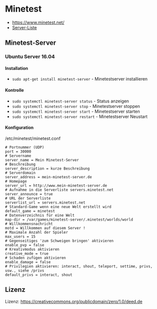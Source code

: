 # Minetest

* https://www.minetest.net/
* [Server-Liste](http://servers.minetest.net/)

## Minetest-Server

### Ubuntu Server 16.04

#### Installation

* `sudo apt-get install minetest-server` - Minetestserver installieren

#### Kontrolle

* `sudo systemctl minetest-server status` - Status anzeigen
* `sudo systemctl minetest-server stop` - Minetestserver stoppen
* `sudo systemctl minetest-server start` - Minetestserver starten
* `sudo systemctl minetest-server restart` - Minetestserver Neustart

#### Konfiguration

/etc/minetest/minetest.conf

```
# Portnummer (UDP)
port = 30000 
# Servername
server_name = Mein Minetest-Server
# Beschreibung
server_description = kurze Beschreibung
# Serverdomain
server_address = mein-minetest-server.de
# Homepage
server_url = http://www.mein-minetest-server.de
# Aufnahme in die Serverliste servers.minetest.net
server_announce = true
# URL der Serverliste
serverlist_url = servers.minetest.net
# Standard-Game wenn eine neue Welt erstellt wird
default_game = minetest
# Datenverzeichnis für eine Welt
map-dir = /var/games/minetest-server/.minetest/worlds/world
# Willkommensnachricht
motd = Willkommen auf diesem Server !
# Maximale Anzahl der Spieler
max_users = 15
# Gegenseitiges 'zum Schweigen bringen' aktivieren
enable_pvp = false
# Kreativmodus aktivieren
creative_mode = true
# Schaden zufügen aktivieren
enable_damage = false
# Privilegien aktivieren: interact, shout, teleport, settime, privs, usw., siehe /privs
default_privs = interact, shout

```


## Lizenz

Lizenz: https://creativecommons.org/publicdomain/zero/1.0/deed.de
